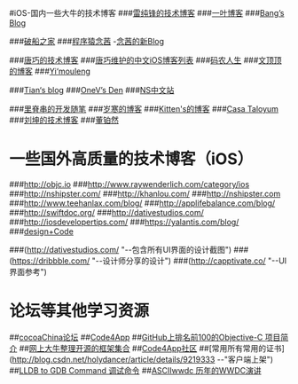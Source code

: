 #iOS-国内一些大牛的技术博客
###[雷纯锋的技术博客](http://blog.leichunfeng.com/ "--Object-C")
###[一叶博客](http://00red.com  "--Swift")
###[Bang’s Blog](http://blog.cnbang.net/  "--JSPath")

###[破船之家](http://www.cnblogs.com/wendingding/) 
###[程序猿念茜](http://blog.csdn.net/yiyaaixuexi/article/list/1  "iOS安全相关") 
-[念茜的新Blog](http://nianxi.net/  "－－念茜的新Blog")

###[唐巧的技术博客](http://blog.devtang.com/ "iOS")
###[唐巧维护的中文iOS博客列表](https://github.com/tangqiaoboy/iOSBlogCN)
###[码农人生](http://msching.github.io/  "--iOS音频播放")
###[文顶顶的博客](http://www.cnblogs.com/wendingding/  "--iOS UI")
###[Yi‘mouleng](http://yimouleng.com/tag/ios/ "--iOS 动画")

###[Tian‘s blog](http://devtian.me/)
###[OneV’s Den](http://onevcat.com/)
###[NS中文站](http://nshipster.cn/)

###[里脊串的开发随笔](http://adad184.com/ "--iOS 界面布局")
###[岁寒的博客](http://lvwenhan.com/sort/ios "-- iOS Auto Layout")
###[Kitten's的博客](http://kittenyang.com/#blog "-- iOS同龄人")
###[Casa Taloyum](http://casatwy.com/iosying-yong-jia-gou-tan-kai-pian.html "--iOS应用架构篇")
###[刘坤的技术博客](http://blog.cnbluebox.com/ "--")
###[董铂然](http://www.cnblogs.com/dsxniubility/ "")


# 一些国外高质量的技术博客（iOS）
###http://objc.io
###http://www.raywenderlich.com/category/ios
###http://nshipster.com/
###http://khanlou.com/
###http://nshipster.com
###http://www.teehanlax.com/blog/
###http://applifebalance.com/blog/
###http://swiftdoc.org/
###http://dativestudios.com/
###http://iosdevelopertips.com/
###https://yalantis.com/blog/
###[design+Code](https://designcode.io/)

###(http://dativestudios.com/ "--包含所有UI界面的设计截图")
###(https://dribbble.com/ "--设计师分享的设计")
###(http://capptivate.co/ "--UI界面参考")


# 论坛等其他学习资源
##[cocoaChina论坛](http://www.cocoachina.com/ios/)
##[Code4App](http://code4app.com/)
##[GitHub上排名前100的Objective-C 项目简介](https://github.com/trending?l=objective-c&since=monthly)
##[网上大牛整理开源的框架集合](http://github.ibireme.com/github/list/ios/#)
##[Code4App社区](http://code4app.com/)
##[常用所有常用的证书](http://blog.csdn.net/holydancer/article/details/9219333 --"客户端上架")
##[LLDB to GDB Command 调试命令](http://lldb.llvm.org/lldb-gdb.html)
##[ASCIIwwdc  历年的WWDC演讲](http://asciiwwdc.com/)
